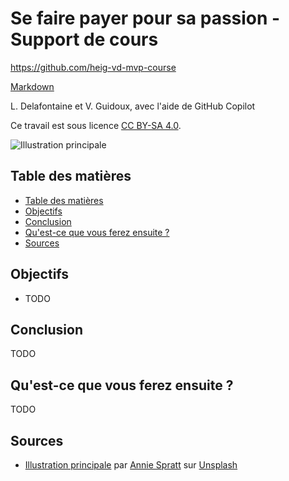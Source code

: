 # Se faire payer pour sa passion - Support de cours

<https://github.com/heig-vd-mvp-course>

[Markdown][course-material]

L. Delafontaine et V. Guidoux, avec l'aide de GitHub Copilot

Ce travail est sous licence [CC BY-SA 4.0][license].

![Illustration principale][illustration-principale]

## Table des matières

- [Table des matières](#table-des-matières)
- [Objectifs](#objectifs)
- [Conclusion](#conclusion)
- [Qu'est-ce que vous ferez ensuite ?](#quest-ce-que-vous-ferez-ensuite-)
- [Sources](#sources)

## Objectifs

- TODO

## Conclusion

TODO

## Qu'est-ce que vous ferez ensuite ?

TODO

## Sources

- [Illustration principale][illustration-principale] par
  [Annie Spratt](https://unsplash.com/@anniespratt) sur
  [Unsplash](https://unsplash.com/photos/white-wall-tiles-in-close-up-photography-OZ2BNYfF_xM)

[^example]: Example, [example.com](https://example.com/), 20 février 2025

<!-- URLs -->

[course-material]:
	https://github.com/heig-vd-mvp-course/heig-vd-mvp-course/blob/main/15-cours-se-faire-payer-pour-sa-passion/02-support-de-cours/README.md
[license]:
	https://github.com/heig-vd-mvp-course/heig-vd-mvp-course/blob/main/LICENSE.md
[illustration-principale]:
	https://images.unsplash.com/photo-1612538498488-226257115cc4?fit=crop&h=720
